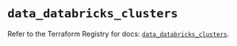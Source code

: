 # `data_databricks_clusters`

Refer to the Terraform Registry for docs: [`data_databricks_clusters`](https://registry.terraform.io/providers/databricks/databricks/1.71.0/docs/data-sources/clusters).
